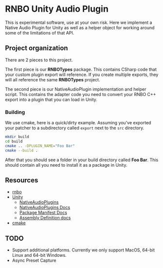 # RNBO Unity Audio Plugin

This is experimental software, use at your own risk.
Here we implement a Native Audio Plugin for Unity as well as a helper object for working around some of the limitations of that API.

## Project organization

There are 2 pieces to this project.

The first piece is our **RNBOTypes** package. This contains CSharp code that your custom plugin 
export will reference. If you create multiple exports, they will all reference the same **RNBOTypes** 
project.

The second piece is our NativeAudioPlugin implementation and helper script.  This contains the
adapter code you need to convert your RNBO C++ export into a plugin that you can load in Unity.

### Building

We use cmake, here is a quick/dirty example. Assuming you've exported your patcher to a subdirectory
called `export` next to the `src` directory.

```sh
mkdir build
cd build
cmake .. -DPLUGIN_NAME="Foo Bar"
cmake --build .
```

After that you should see a folder in your build directory called **Foo Bar**. This should contain
all you need to install it as a package in Unity.

## Resources

* [rnbo](https://rnbo.cycling74.com/)
* [Unity](https://unity.com/)
  * [NativeAudioPlugins](https://github.com/Unity-Technologies/NativeAudioPlugins)
  * [NativeAudioPlugins Docs](https://docs.unity3d.com/Manual/AudioMixerNativeAudioPlugin.html)
  * [Package Manifest Docs](https://docs.unity3d.com/Manual/upm-manifestPkg.html)
  * [Assembly Definition docs](https://docs.unity3d.com/Manual/ScriptCompilationAssemblyDefinitionFiles.html)
* [cmake](https://cmake.org/)

## TODO

* Support additional platforms. Currently we only support MacOS, 64-bit Linux and 64-bit Windows.
* Async Preset Capture
